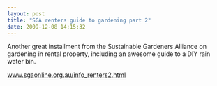 ```yaml
---
layout: post
title: "SGA renters guide to gardening part 2"
date: 2009-12-08 14:15:32
---
```


Another great installment from the Sustainable Gardeners Alliance on gardening in rental property, including an awesome guide to a DIY rain water bin.

<a href="http://www.sgaonline.org.au/info_renters2.html" target="_blank">www.sgaonline.org.au/info_renters2.html</a>